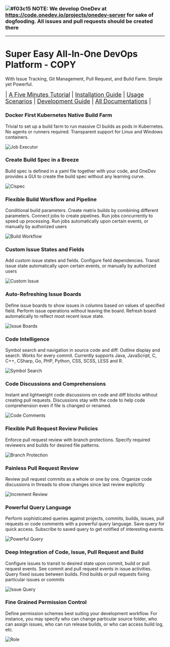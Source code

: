 ### ![#f03c15](https://via.placeholder.com/15/f03c15/000000?text=+) NOTE: We develop OneDev at https://code.onedev.io/projects/onedev-server for sake of dogfooding. All issues and pull requests should be created there

<hr/>

# Super Easy All-In-One DevOps Platform - COPY 

With Issue Tracking, Git Management, Pull Request, and Build Farm. Simple yet Powerful.

<div style="font-size: 18px;">
| <a href="https://code.onedev.io/projects/onedev-manual/blob/main/pages/5min-tutorial.md">A Five Minutes Tutorial</a> 
| <a href="https://code.onedev.io/projects/onedev-manual/blob/main/pages/installation-guide.md">Installation Guide</a> 
| <a href="https://code.onedev.io/projects/onedev-manual/blob/main/pages/usage-scenarios.md">Usage Scenarios</a>
| <a href="https://code.onedev.io/projects/onedev-manual/blob/main/pages/development-guide.md">Development Guide</a>
| <a href="https://code.onedev.io/projects/onedev-manual/blob">All Documentations</a> |
</div>
<p style="margin-bottom: 20px;">

### Docker First Kubernetes Native Build Farm

Trivial to set up a build farm to run massive CI builds as pods in Kubernetes. No agents or runners required. Transparent support for Linux and Windows containers. 

![Job Executor](doc/images/job-executor.png)

### Create Build Spec in a Breeze

Build spec is defined in a yaml file together with your code, and OneDev provides a GUI to create the build spec without any learning curve.

![Cispec](doc/images/cispec.gif)

### Flexible Build Workflow and Pipeline

Conditional build parameters. Create matrix builds by combining different parameters. Connect jobs to create pipelines. Run jobs concurrently to speed up processing. Run jobs automatically upon certain events, or manually by authorized users

![Build Workflow](doc/images/build-workflow.gif)

### Custom Issue States and Fields

Add custom issue states and fields. Configure field dependencies. Transit issue state automatically upon certain events, or manually by authorized users 

![Custom Issue](doc/images/custom-issue.gif)

### Auto-Refreshing Issue Boards

Define issue boards to show issues in columns based on values of specified field. Perform issue operations without leaving the board. Refresh board automatically to reflect most recent issue state.

![Issue Boards](doc/images/issue-boards.gif)

### Code Intelligence

Symbol search and navigation in source code and diff. Outline display and search. Works for every commit. Currently supports Java, JavaScript, C, C++, CSharp, Go, PHP, Python, CSS, SCSS, LESS and R. 

![Symbol Search](doc/images/symbol-search.gif)

### Code Discussions and Comprehensions

Instant and lightweight code discussions on code and diff blocks without creating pull requests. Discussions stay with the code to help code comprehension even if file is changed or renamed. 

![Code Comments](doc/images/code-comments.gif)

### Flexible Pull Request Review Policies

Enforce pull request review with branch protections. Specify required reviewers and builds for desired file patterns. 

![Branch Protection](doc/images/branch-protection.gif)

### Painless Pull Request Review

Review pull request commits as a whole or one by one. Organize code discussions in threads to show changes since last review explicitly

![Increment Review](doc/images/increment-review.gif)

### Powerful Query Language

Perform sophisticated queries against projects, commits, builds, issues, pull requests or code comments with a powerful query language. Save query for quick access. Subscribe to saved query to get notified of interesting events.

![Powerful Query](doc/images/powerful-query.gif)

### Deep Integration of Code, Issue, Pull Request and Build

Configure issues to transit to desired state upon commit, build or pull request events. See commit and pull request events in issue activities. Query fixed issues between builds. Find builds or pull requests fixing particular issues or commits

![Issue Query](doc/images/issue-code-build-integration.gif)

### Fine Grained Permission Control

Define permission schemes best suiting your development workflow. For instance, you may specify who can change particular source folder, who can assign issues, who can run release builds, or who can access build log, etc.

![Role](doc/images/role.png)
